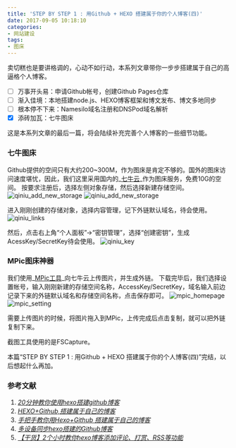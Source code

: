 ```yaml
---
title: 'STEP BY STEP 1 : 用Github + HEXO 搭建属于你的个人博客(四)'
date: 2017-09-05 10:18:10
categories:
- 网站建设
tags:
- 图床
---
```

卖切糕也是要讲格调的，心动不如行动，本系列文章带你一步步搭建属于自己的高逼格个人博客。
- [ ] 万事开头易：申请Github帐号，创建Github Pages仓库
- [ ] 渐入佳境：本地搭建node.js、HEXO博客框架和博文发布、博文多地同步
- [ ] 根本停不下来：Namesilo域名注册和DNSPod域名解析
- [x] 添砖加瓦：七牛图床
<!-- more -->


这是本系列文章的最后一篇，将会陆续补充完善个人博客的一些细节功能。

### 七牛图床
Github提供的空间只有大约200~300M，作为图床是肯定不够的。国外的图床访问速度堪忧，因此，我们这里采用国内的_[七牛云](https://www.qiniu.com/)_作为图床服务，免费10G的空间。
按要求注册后，选择左侧对象存储，然后选择新建存储空间。
![qiniu_add_new_storage](http://ouvbp19aw.bkt.clouddn.com/qiegao-blog/170905/7hIL53aGa5.jpg?imageslim)
![qiniu_add_new_storage](http://ouvbp19aw.bkt.clouddn.com/qiegao-blog/170905/CHId7hE2lb.jpg?imageslim)

进入刚刚创建的存储对象，选择内容管理，记下外链默认域名，待会使用。
![qiniu_links](http://ouvbp19aw.bkt.clouddn.com/qiegao-blog/170905/EhJBC289K0.jpg?imageslim)

然后，点击右上角“个人面板”->“密钥管理”，选择“创建密钥”，生成AcessKey/SecretKey待会使用。
![qiniu_key](http://ouvbp19aw.bkt.clouddn.com/qiegao-blog/170905/eGk5gj1e4J.jpg?imageslim)


### MPic图床神器
我们使用_[MPic工具](http://mpic.lzhaofu.cn/)_向七牛云上传图片，并生成外链。
下载完毕后，我们选择设置帐号，输入刚刚新建的存储空间名称，AccessKey/SecretKey，域名输入前边记录下来的外链默认域名和存储空间名称，点击保存即可。
![mpic_homepage](http://ouvbp19aw.bkt.clouddn.com/qiegao-blog/170905/5md0G7E9IE.jpg?imageslim)
![mpic_setting](http://ouvbp19aw.bkt.clouddn.com/qiegao-blog/170905/24379405kI.jpg?imageslim)

需要上传图片的时候，将图片拖入到MPic，上传完成后点击复制，就可以把外链复制下来。

截图工具使用的是FSCapture。

本篇“STEP BY STEP 1 : 用Github + HEXO 搭建属于你的个人博客(四)”完结，以后想起什么再加。

### 参考文献
1. _[20分钟教你使用hexo搭建github博客](http://www.jianshu.com/p/e99ed60390a8)_
2. _[HEXO+Github,搭建属于自己的博客](http://www.jianshu.com/p/465830080ea9)_
3. _[手把手教你用Hexo+Github 搭建属于自己的博客](http://blog.csdn.net/gdutxiaoxu/article/details/53576018)_
4. _[多设备同步hexo搭建的Github博客](http://www.jianshu.com/p/6fb0b287f950)_
5. _[【干货】2个小时教你hexo博客添加评论、打赏、RSS等功能](http://www.jianshu.com/p/5973c05d7100)_